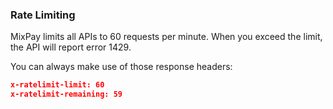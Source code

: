 ### Rate Limiting

MixPay limits all APIs to 60 requests per minute. When you exceed the limit, the API will report error 1429.

You can always make use of those response headers:

```json
x-ratelimit-limit: 60
x-ratelimit-remaining: 59
```
